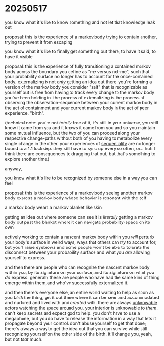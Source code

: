 # 20250517

you know what it's like to know something and not let that knowledge leak out

proposal: this is the experience of a [markov body](15/markov-bodies.md) trying to contain another, trying to prevent it from escaping

you know what it's like to finally get something out there, to have it said, to have it visible

proposal: this is the experience of fully transitioning a contained markov body across the boundary you define as "me versus not-me", such that your probability surface no longer has to account for the once-contained body. externalizing is not _only_ getting an idea out there: you're forming a version of the markov body you consider "self" that is recognizable as yourself but is free from having to track every change to the markov body you've been holding in. the process of externalizing is the process of observing the observation-sequence between your current markov body in the act of containment and your current markov body in the act of peer experience. "birth".

(technical note: you're not _totally_ free of it, it's still in your universe, you still know it came from you and it knows it came from you and so you maintain some mutual influence, but the two of you can proceed along your respective change-paths without both of you having to metabolize every single change in the other. your experiences of [sequentiality](15/markov-bodies.md) are no longer bound to a 1:1 lockstep. they still have to sync up every so often, or... huh I think there are consequences to dragging that out, but that's something to explore another time.)

anyway,

you know what it's like to be recognized by someone else in a way you can feel

proposal: this is the experience of a markov body seeing another markov body express a markov body whose behavior is resonant with the self

a markov body wears a markov blanket like skin

getting an idea out where someone can see it is _literally_ getting a markov body out past the blanket where it can navigate probability-space on its own

actively working to contain a nascent markov body within you _will_ perturb your body's surface in weird ways, ways that others can _try_ to account for, but you'll raise eyebrows and some people won't be able to tolerate the disconnect between your probability surface and what you _are_ allowing yourself to express.

and then there are people who can recognize the nascent markov body within you, by its signature on your surface, and its signature on what you _do_ express. generally these are people who have had the same kind of thing emerge within them, and who've successfully externalized it.

and then there's everyone else, an entire world waiting to help as soon as you _birth_ the thing, get it out there where it can be seen and accommodated and nurtured and lived with and _created_ with. there are always [unknowable](12/the-three-body-solution.md) actors watching the space around you. your interior is unknowable to _them_. can't keep secrets and expect god to help. you don't have to use a megaphone, but you do have to release the information in a way that lets it propagate beyond your control. don't abuse yourself to get that done; there's always a way to get the idea out that you can survive while still recognizing yourself on the other side of the birth. it'll change you, yeah, but not _that_ much.
